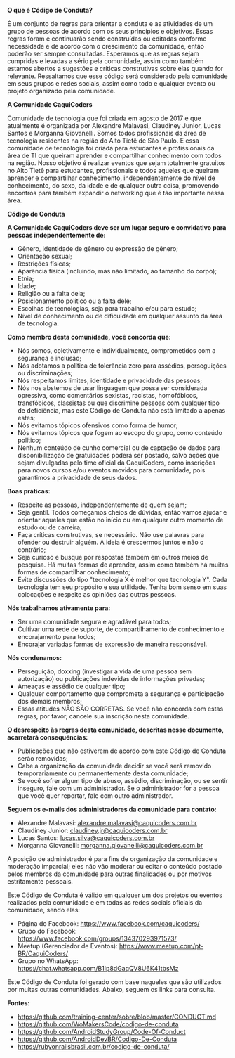 **O que é Código de Conduta?**

É um conjunto de regras para orientar a conduta e as atividades de um grupo de pessoas de acordo com os seus princípios e objetivos. Essas regras foram e continuarão sendo construídas ou editadas conforme necessidade e de acordo com o crescimento da comunidade, então poderão ser sempre consultadas. Esperamos que as regras sejam cumpridas e levadas a sério pela comunidade, assim como também estamos abertos a sugestões e críticas construtivas sobre elas quando for relevante. Ressaltamos que esse código será considerado pela comunidade em seus grupos e redes sociais, assim como todo e qualquer evento ou projeto organizado pela comunidade. 

**A Comunidade CaquiCoders**

Comunidade de tecnologia que foi criada em agosto de 2017 e que atualmente é organizada por Alexandre Malavasi, Claudiney Junior, Lucas Santos e Morganna Giovanelli. Somos todos profissionais da área de tecnologia residentes na região do Alto Tietê de São Paulo. E essa comunidade de tecnologia foi criada para estudantes e profissionais da área de TI que queiram aprender e compartilhar conhecimento com todos na região. Nosso objetivo é realizar eventos que sejam totalmente gratuitos no Alto Tietê para estudantes, profissionais e todos aqueles que queiram aprender e compartilhar conhecimento, independentemente do nível de conhecimento, do sexo, da idade e de qualquer outra coisa, promovendo encontros para também expandir o networking que é tão importante nessa área. 

**Código de Conduta**

**A Comunidade CaquiCoders deve ser um lugar seguro e convidativo para pessoas independentemente de:** 
* Gênero, identidade de gênero ou expressão de gênero; 
* Orientação sexual; 
* Restrições físicas; 
* Aparência física (incluindo, mas não limitado, ao tamanho do corpo); 
* Etnia; 
* Idade; 
* Religião ou a falta dela; 
* Posicionamento político ou a falta dele; 
* Escolhas de tecnologias, seja para trabalho e/ou para estudo; 
* Nível de conhecimento ou de dificuldade em qualquer assunto da área de tecnologia. 
 
**Como membro desta comunidade, você concorda que:** 
* Nós somos, coletivamente e individualmente, comprometidos com a segurança e inclusão; 
* Nós adotamos a política de tolerância zero para assédios, perseguições ou discriminações; 
* Nós respeitamos limites, identidade e privacidade das pessoas; 
* Nós nos abstemos de usar linguagem que possa ser considerada opressiva, como comentários sexistas, racistas, homofóbicos, transfóbicos, classistas ou que discrimine pessoas com qualquer tipo de deficiência, mas este Código de Conduta não está limitado a apenas estes; 
* Nós evitamos tópicos ofensivos como forma de humor; 
* Nós evitamos tópicos que fogem ao escopo do grupo, como conteúdo político; 
* Nenhum conteúdo de cunho comercial ou de captação de dados para disponibilização de gratuidades poderá ser postado, salvo ações que sejam divulgadas pelo time oficial da CaquiCoders, como inscrições para novos cursos e/ou eventos movidos para comunidade, pois garantimos a privacidade de seus dados. 

**Boas práticas:** 
* Respeite as pessoas, independentemente de quem sejam; 
* Seja gentil. Todos começamos cheios de dúvidas, então vamos ajudar e orientar aqueles que estão no início ou em qualquer outro momento de estudo ou de carreira; 
* Faça críticas construtivas, se necessário. Não use palavras para ofender ou destruir alguém. A ideia é crescermos juntos e não o contrário; 
* Seja curioso e busque por respostas também em outros meios de pesquisa. Há muitas formas de aprender, assim como também há muitas formas de compartilhar conhecimento; 
* Evite discussões do tipo "tecnologia X é melhor que tecnologia Y". Cada tecnologia tem seu propósito e sua utilidade. Tenha bom senso em suas colocações e respeite as opiniões das outras pessoas. 

**Nós trabalhamos ativamente para:**  
* Ser uma comunidade segura e agradável para todos; 
* Cultivar uma rede de suporte, de compartilhamento de conhecimento e encorajamento para todos; 
* Encorajar variadas formas de expressão de maneira responsável. 

**Nós condenamos:**
* Perseguição, doxxing (investigar a vida de uma pessoa sem autorização) ou publicações indevidas de informações privadas; 
* Ameaças e assédio de qualquer tipo; 
* Qualquer comportamento que comprometa a segurança e participação dos demais membros; 
* Essas atitudes NÃO SÃO CORRETAS. Se você não concorda com estas regras, por favor, cancele sua inscrição nesta comunidade. 

**O desrespeito às regras desta comunidade, descritas nesse documento, acarretará consequências:**
* Publicações que não estiverem de acordo com este Código de Conduta serão removidas; 
* Cabe a organização da comunidade decidir se você será removido temporariamente ou permanentemente desta comunidade; 
* Se você sofrer algum tipo de abuso, assédio, discriminação, ou se sentir inseguro, fale com um administrador. Se o administrador for a pessoa que você quer reportar, fale com outro administrador. 

**Seguem os e-mails dos administradores da comunidade para contato:**
* Alexandre Malavasi: alexandre.malavasi@caquicoders.com.br 
* Claudiney Junior: claudiney.jr@caquicoders.com.br 
* Lucas Santos: lucas.silva@caquicoders.com.br 
* Morganna Giovanelli: morganna.giovanelli@caquicoders.com.br 

A posição de administrador é para fins de organização da comunidade e moderação imparcial; eles não vão moderar ou editar o conteúdo postado pelos membros da comunidade para outras finalidades ou por motivos estritamente pessoais. 

Este Código de Conduta é válido em qualquer um dos projetos ou eventos realizados pela comunidade e em todas as redes sociais oficiais da comunidade, sendo elas: 

* Página do Facebook: https://www.facebook.com/caquicoders/
* Grupo do Facebook: https://www.facebook.com/groups/134370293971573/ 
* Meetup (Gerenciador de Eventos): https://www.meetup.com/pt-BR/CaquiCoders/ 
* Grupo no WhatsApp: https://chat.whatsapp.com/B1Ip8dGaqQV8U6K41tbsMz 

Este Código de Conduta foi gerado com base naqueles que são utilizados por muitas outras comunidades. Abaixo, seguem os links para consulta. 

**Fontes:** 
* https://github.com/training-center/sobre/blob/master/CONDUCT.md 
* https://github.com/WoMakersCode/codigo-de-conduta 
* https://github.com/AndroidStudyGroup/Code-Of-Conduct 
* https://github.com/AndroidDevBR/Codigo-De-Conduta 
* https://rubyonrailsbrasil.com.br/codigo-de-conduta/ 
